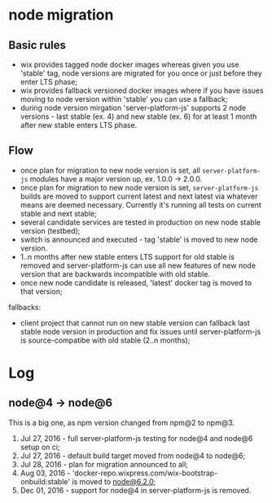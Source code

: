 # node migration

## Basic rules
  - wix provides tagged node docker images whereas given you use 'stable' tag, node versions are migrated for you once or just before they enter LTS phase;
  - wix provides fallback versioned docker images where if you have issues moving to node version within 'stable' you can use a fallback;
  - during node version mirgation 'server-platform-js' supports 2 node versions - last stable (ex. 4) and new stable (ex. 6) for at least 1 month after new stable enters LTS phase.

## Flow
- once plan for migration to new node version is set, all `server-platform-js` modules have a major version up, ex. 1.0.0 -> 2.0.0.
 - once plan for migration to new node version is set, `server-platform-js` builds are moved to support current latest and next latest via whatever means are deemed necessary. Currently it's running all tests on current stable and next stable;
 - several candidate services are tested in production on new node stable version (testbed);
 - switch is announced and executed - tag 'stable' is moved to new node version.
 - 1..n months after new stable enters LTS support for old stable is removed and server-platform-js can use all new features of new node version that are backwards incompatible with old stable.
 - once new node candidate is released, 'latest' docker tag is moved to that version;

fallbacks:
 - client project that cannot run on new stable version can fallback last stable node version in production and fix issues until server-platform-js is source-compatibe with old stable (2..n months);

# Log

## node@4 -> node@6

This is a big one, as npm version changed from npm@2 to npm@3.

1. Jul 27, 2016 - full server-platform-js testing for node@4 and node@6 setup on ci;
2. Jul 27, 2016 - default build target moved from node@4 to node@6;
3. Jul 28, 2016 - plan for migration announced to all;
4. Aug 03, 2016 - 'docker-repo.wixpress.com/wix-bootstrap-onbuild:stable' is moved to node@6.2.0;
5. Dec 01, 2016 - support for node@4 in server-platform-js is removed.
 
